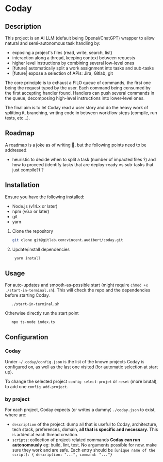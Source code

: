 # Coday

## Description

This project is an AI LLM (default being Openai/ChatGPT) wrapper to allow natural and semi-autonomous task handling by:
- exposing a project's files (read, write, search, list)
- interaction along a thread, keeping context between requests
- higher level instructions by combining several low-level ones
- [future] automatically split a work assignment into tasks and sub-tasks
- [future] expose a selection of APIs: Jira, Gitlab, git

The core principle is to exhaust a FILO queue of commands, the first one being the request typed by the user. Each command being consumed by the first accepting handler found. Handlers can push several commands in the queue, decomposing high-level instructions into lower-level ones.

The final aim is to let Coday read a user story and do the heavy work of splitting it, branching, writing code in between workflow steps (compile, run tests, etc...).

## Roadmap

A roadmap is a joke as of writing 🤣, but the following points need to be addressed:
- heuristic to decide when to split a task (number of impacted files ?) and how to proceed (identify tasks that are deploy-ready vs sub-tasks that just compile?) ?

## Installation
Ensure you have the following installed:

- Node.js (v14.x or later)
- npm (v6.x or later)
- git
- yarn

1. Clone the repository

    ```sh
   git clone git@gitlab.com:vincent.audibert/coday.git
   ```

2. Update/install dependencies
   ```sh
    yarn install
    ```
## Usage

For auto-updates and smooth-as-possible start (might require `chmod +x ./start-in-terminal.sh`). This will check the repo and the dependencies before starting Coday.
   ```
      ./start-in-terminal.sh 
   ```

Otherwise directly run the start point
   ```sh
      npx ts-node index.ts
   ```

## Configuration

### Coday

Under `~/.coday/config.json` is the list of the known projects Coday is configured on, as well as the last one visited (for automatic selection at start up).

To change the selected project `config select-projet` or `reset` (more brutal), to add one `config add-project`.

### by project

For each project, Coday expects (or writes a dummy) `./coday.json` to exist, where are:

- `description` of the project: dump all that is useful to Coday, architecture, tech stack, preferences, domain, **all that is specific and necessary**. This is added at each thread creation.
- `scripts`: collection of project-related commands **Coday can run autonomously** eg: build, lint, test. No arguments possible for now, make sure they work and are safe. Each entry should be `[unique name of the script]: { description: "...", command: "..."}`


